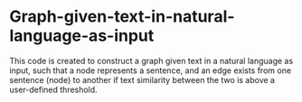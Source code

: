 # Graph-given-text-in-natural-language-as-input
This code is created to construct a graph given text in a natural language as input, such that a node represents a sentence, and an edge exists from one sentence (node) to another if text similarity between the two is above a user-defined threshold.
